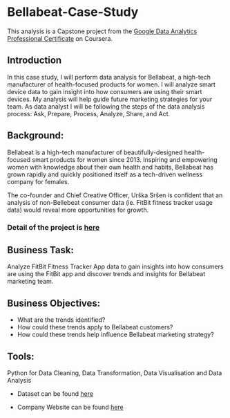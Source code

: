 # Bellabeat-Case-Study
This analysis is a Capstone project from the [Google Data Analytics Professional Certificate](https://www.coursera.org/professional-certificates/google-data-analytics) on Coursera.


## Introduction
In this case study, I will perform data analysis for Bellabeat, a high-tech manufacturer of health-focused products for women. I will analyze smart device data to gain insight into how consumers are using their smart devices. My analysis will help guide future marketing strategies for your team. As data analyst I will be following the steps of the data analysis process: Ask, Prepare, Process, Analyze, Share, and Act.

## Background:
Bellabeat is a high-tech manufacturer of beautifully-designed health-focused smart products for women since 2013. Inspiring and empowering women with knowledge about their own health and habits, Bellabeat has grown rapidly and quickly positioned itself as a tech-driven wellness company for females.

The co-founder and Chief Creative Officer, Urška Sršen is confident that an analysis of non-Bellebeat consumer data (ie. FitBit fitness tracker usage data) would reveal more opportunities for growth.

### Detail of the project is [here](https://github.com/nitesht2/Bellabeat-Case-Study/blob/main/Bella%20Beats%20Case%20Study.pdf)

## Business Task:
Analyze FitBit Fitness Tracker App data to gain insights into how consumers are using the FitBit app and discover trends and insights for Bellabeat marketing team.

## Business Objectives:
- What are the trends identified?
- How could these trends apply to Bellabeat customers?
- How could these trends help influence Bellabeat marketing strategy?

## Tools:
Python for Data Cleaning, Data Transformation, Data Visualisation and Data Analysis

- Dataset can be found [here](https://www.kaggle.com/datasets/arashnic/fitbit)

- Company Website can be found [here](https://bellabeat.com/) 

